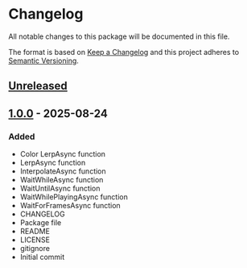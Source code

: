# Changelog
All notable changes to this package will be documented in this file.

The format is based on [Keep a Changelog](http://keepachangelog.com/en/1.0.0/)
and this project adheres to [Semantic Versioning](http://semver.org/spec/v2.0.0.html).

## [Unreleased]

## [1.0.0] - 2025-08-24
### Added
- Color LerpAsync function
- LerpAsync function
- InterpolateAsync function
- WaitWhileAsync function
- WaitUntilAsync function
- WaitWhilePlayingAsync function
- WaitForFramesAsync function
- CHANGELOG
- Package file
- README
- LICENSE
- gitignore
- Initial commit

[Unreleased]: https://github.com/HyagoOliveira/AwaitableSystem/compare/1.0.0...main
[1.0.0]: https://github.com/HyagoOliveira/AwaitableSystem/tree/1.0.0/